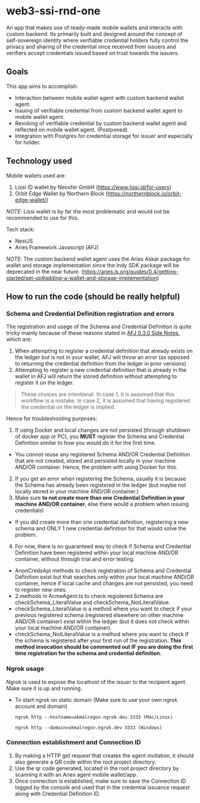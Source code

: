 # web3-ssi-rnd-one

An app that makes use of ready-made mobile wallets and interacts with custom backend.
Its primarily built and designed around the concept of self-sovereign identity where verifiable credential holders fully control the privacy and sharing of the credential once received from issuers and verifiers accept credentials issued based on trust towards the issuers.

## Goals

This app aims to accomplish:

- Interaction between mobile wallet agent with custom backend wallet agent.
- Issuing of verifiable credential from custom backend wallet agent to mobile wallet agent.
- Revoking of verifiable credential by custom backend wallet agent and reflected on mobile wallet agent. (Postponed)
- Integration with Postgres for credential storage for issuer and especially for holder.

## Technology used

Mobile wallets used are:

1. Lissi ID wallet by Neosfer GmbH (https://www.lissi.id/for-users)
2. Orbit Edge Wallet by Northern Block (https://northernblock.io/orbit-edge-wallet/)

_NOTE_: Lissi wallet is by far the most problematic and would not be recommended to use for this.

Tech stack:

- NestJS
- Aries Framework Javascript (AFJ)

_NOTE_: The custom backend wallet agent uses the Aries Askar package for wallet and storage implementation since the Indy SDK package will be deprecated in the near future. (https://aries.js.org/guides/0.4/getting-started/set-up#adding-a-wallet-and-storage-implementation)

## How to run the code (should be really helpful)

### Schema and Credential Definition registration and errors
The registration and usage of the Schema and Credential Definition is quite tricky mainly because of these reasons stated in [AFJ 0.3.0 Side Notes](https://aries.js.org/guides/0.3/tutorials/issue-a-credential#side-notes), which are:
1. When attempting to register a credential definition that already exists on the ledger but is not in your wallet, AFJ will throw an error (as opposed to returning the credential definition from the ledger in prior versions)
2. Attempting to register a new credential definition that is already in the wallet in AFJ will return the stored definition without attempting to register it on the ledger.
> These choices are intentional. In case 1, it is assumed that this workflow is a mistake. In case 2, it is assumed that having registered the credential on the ledger is implied.

Hence for troubleshooting purposes:
1. If using Docker and local changes are not persisted (through shutdown of docker app or PC), you **MUST** register the Schema and Credential Definition similar to how you would do it for the first time.
 - You _cannot reuse_ any registered Schema AND/OR Credential Definition that are not created, stored and persisted locally in your machine AND/OR container. Hence, the problem with using Docker for this.
2. If you get an error when registering the Schema, usually it is because the Schema has already been registered in the ledger (but maybe not locally stored in your machine AND/OR container.)
3. Make sure **to not create more than one Credential Definition in your machine AND/OR container**, else there would a problem when issuing credentials!
 - If you did create more than one credential definition, registering a new schema and ONLY 1 new credential definition for that would solve the problem.
4. For now, there is no guaranteed way to check if Schema and Credential Definition have been registered within your local machine AND/OR container, without through trial and error testing.
 - AnonCredsApi methods to check registration of Schema and Credential Definition exist but that searches only within your local machine AND/OR container, hence if local cache and changes are not persisted, you need to register new ones.
 - 2 methods in AcmeAgent.ts to check registered Schema are checkSchema_LiteralValue and checkSchema_NotLiteralValue.
  - checkSchema_LiteralValue is a method where you want to check if your previous registered schema (registered elsewhere on other machine AND/OR container) exist within the ledger (but it does not check within your local machine AND/OR container).
  - checkSchema_NotLiteralValue is a method where you want to check if the schema is registered after your first run of the registration. **This method invocation should be commented out IF you are doing the first time registration for the schema and credential definition.**

### Ngrok usage
Ngrok is used to expose the localhost of the issuer to the recipient agent. Make sure it is up and running.
- To start ngrok on static domain (Make sure to use your own ngrok account and domain)
  ``` shell 
  ngrok http --hostname=akmalregov.ngrok.dev 3333 (Mac/Linux) 
  ```
  ```shell 
  ngrok http --domain=akmalregov.ngrok.dev 3333 (Windows) 
  ```

### Connection establishment and Connection ID
1. By making a HTTP get request that creates the agent invitation, it should also generate a QR code within the root project directory.
2. Use the qr code generated, located in the root project directory by scanning it with an Aries agent mobile wallet/app.
3. Once connection is established, make sure to save the Connection ID logged by the console and used that in the credential issuance request
along with Credential Definition ID.
